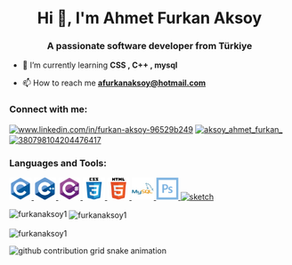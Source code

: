 <h1 align="center">Hi 👋, I'm Ahmet Furkan Aksoy</h1>
<h3 align="center">A passionate software developer from Türkiye</h3>

- 🌱 I’m currently learning **CSS , C++ , mysql**

- 📫 How to reach me **afurkanaksoy@hotmail.com**

<h3 align="left">Connect with me:</h3>
<p align="left">
<a href="https://linkedin.com/in/www.linkedin.com/in/furkan-aksoy-96529b249" target="blank"><img align="center" src="https://raw.githubusercontent.com/rahuldkjain/github-profile-readme-generator/master/src/images/icons/Social/linked-in-alt.svg" alt="www.linkedin.com/in/furkan-aksoy-96529b249" height="30" width="40" /></a>
<a href="https://instagram.com/aksoy_ahmet_furkan_" target="blank"><img align="center" src="https://raw.githubusercontent.com/rahuldkjain/github-profile-readme-generator/master/src/images/icons/Social/instagram.svg" alt="aksoy_ahmet_furkan_" height="30" width="40" /></a>
<a href="https://discord.gg/380798104204476417" target="blank"><img align="center" src="https://raw.githubusercontent.com/rahuldkjain/github-profile-readme-generator/master/src/images/icons/Social/discord.svg" alt="380798104204476417" height="30" width="40" /></a>
</p>

<h3 align="left">Languages and Tools:</h3>
<p align="left"> <a href="https://www.cprogramming.com/" target="_blank" rel="noreferrer"> <img src="https://raw.githubusercontent.com/devicons/devicon/master/icons/c/c-original.svg" alt="c" width="40" height="40"/> </a> <a href="https://www.w3schools.com/cpp/" target="_blank" rel="noreferrer"> <img src="https://raw.githubusercontent.com/devicons/devicon/master/icons/cplusplus/cplusplus-original.svg" alt="cplusplus" width="40" height="40"/> </a> <a href="https://www.w3schools.com/cs/" target="_blank" rel="noreferrer"> <img src="https://raw.githubusercontent.com/devicons/devicon/master/icons/csharp/csharp-original.svg" alt="csharp" width="40" height="40"/> </a> <a href="https://www.w3schools.com/css/" target="_blank" rel="noreferrer"> <img src="https://raw.githubusercontent.com/devicons/devicon/master/icons/css3/css3-original-wordmark.svg" alt="css3" width="40" height="40"/> </a> <a href="https://www.w3.org/html/" target="_blank" rel="noreferrer"> <img src="https://raw.githubusercontent.com/devicons/devicon/master/icons/html5/html5-original-wordmark.svg" alt="html5" width="40" height="40"/> </a> <a href="https://www.mysql.com/" target="_blank" rel="noreferrer"> <img src="https://raw.githubusercontent.com/devicons/devicon/master/icons/mysql/mysql-original-wordmark.svg" alt="mysql" width="40" height="40"/> </a> <a href="https://www.photoshop.com/en" target="_blank" rel="noreferrer"> <img src="https://raw.githubusercontent.com/devicons/devicon/master/icons/photoshop/photoshop-line.svg" alt="photoshop" width="40" height="40"/> </a> <a href="https://www.sketch.com/" target="_blank" rel="noreferrer"> <img src="https://www.vectorlogo.zone/logos/sketchapp/sketchapp-icon.svg" alt="sketch" width="40" height="40"/> </a> </p>

<p><img align="left" src="https://github-readme-stats.vercel.app/api/top-langs?username=furkanaksoy1&show_icons=true&locale=en&layout=compact" alt="furkanaksoy1" /></p>

<p>&nbsp;<img align="center" src="https://github-readme-stats.vercel.app/api?username=furkanaksoy1&show_icons=true&locale=en" alt="furkanaksoy1" /></p>

<p><img align="center" src="https://github-readme-streak-stats.herokuapp.com/?user=furkanaksoy1&" alt="furkanaksoy1" /></p>

<picture>
  <source media="(prefers-color-scheme: dark)" srcset="https://raw.githubusercontent.com/furkanaksoy1/furkanaksoy1/output/github-contribution-grid-snake-dark.svg">
  <source media="(prefers-color-scheme: light)" srcset="https://raw.githubusercontent.com/furkanaksoy1/furkanaksoy1/output/github-contribution-grid-snake.svg">
  <img alt="github contribution grid snake animation" src="https://raw.githubusercontent.com/furkanaksoy1/furkanaksoy1/output/github-contribution-grid-snake.svg">
</picture>
